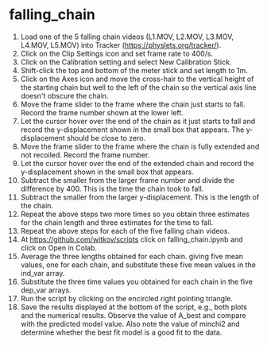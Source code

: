 # falling_chain
1.  Load one of the 5 falling chain videos (L1.MOV, L2.MOV, L3.MOV, L4.MOV, L5.MOV) into Tracker (https://physlets.org/tracker/).
2.  Click on the Clip Settings icon and set frame rate to 400/s.
3.  Click on the Calibration setting and select New Calibration Stick.
4.  Shift-click the top and bottom of the meter stick and set length to 1m.
5.  Click on the Axes icon and move the cross-hair to the vertical height of the starting chain but well to the left of the chain so the vertical axis line doesn't obscure the chain. 
6.  Move the frame slider to the frame where the chain just starts to fall.  Record the frame number shown at the lower left.  
7.  Let the cursor hover over the end of the chain as it just starts to fall and record the y-displacement shown in the small box that appears. The y-displacement should be close to zero.
7.  Move the frame slider to the frame where the chain is fully extended and not recoiled.  Record the frame number.
8.  Let the cursor hover over the end of the extended chain and record the y-displacement shown in the small box that appears.
9.  Subtract the smaller from the larger frame number and divide the difference by 400.  This is the time the chain took to fall.
10. Subtract the smaller from the larger y-displacement.  This is the length of the chain.
11. Repeat the above steps two more times so you obtain three estimates for the chain length and three estimates for the time to fall. 
12. Repeat the above steps for each of the five falling chain videos.
13. At https://github.com/witkov/scripts click on falling_chain.ipynb and click on Open in Colab.
14. Average the three lengths obtained for each chain. giving five mean values, one for each chain, and substitute these five mean values in the ind_var array. 
15. Substitute the three time values you obtained for each chain in the five dep_var arrays.
16. Run the script by clicking on the encircled right pointing triangle.
17. Save the results displayed at the bottom of the script, e.g., both plots and the numerical results. Observe the value of A_best and compare with the predicted model value.  Also note the value of minchi2 and determine whether the best fit model is a good fit to the data. 
